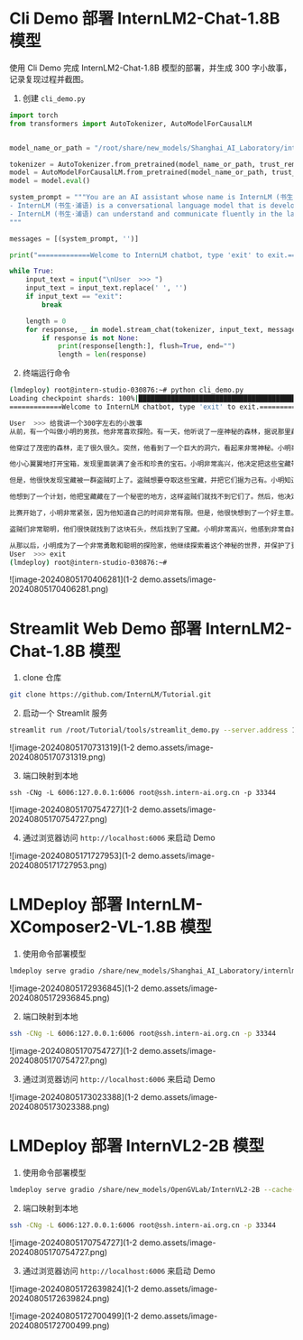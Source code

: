 # Cli Demo 部署 InternLM2-Chat-1.8B 模型

使用 Cli Demo 完成 InternLM2-Chat-1.8B 模型的部署，并生成 300 字小故事，记录复现过程并截图。

1. 创建 `cli_demo.py`

```python
import torch
from transformers import AutoTokenizer, AutoModelForCausalLM


model_name_or_path = "/root/share/new_models/Shanghai_AI_Laboratory/internlm2-chat-1_8b"

tokenizer = AutoTokenizer.from_pretrained(model_name_or_path, trust_remote_code=True, device_map='cuda:0')
model = AutoModelForCausalLM.from_pretrained(model_name_or_path, trust_remote_code=True, torch_dtype=torch.bfloat16, device_map='cuda:0')
model = model.eval()

system_prompt = """You are an AI assistant whose name is InternLM (书生·浦语).
- InternLM (书生·浦语) is a conversational language model that is developed by Shanghai AI Laboratory (上海人工智能实验室). It is designed to be helpful, honest, and harmless.
- InternLM (书生·浦语) can understand and communicate fluently in the language chosen by the user such as English and 中文.
"""

messages = [(system_prompt, '')]

print("=============Welcome to InternLM chatbot, type 'exit' to exit.=============")

while True:
    input_text = input("\nUser  >>> ")
    input_text = input_text.replace(' ', '')
    if input_text == "exit":
        break

    length = 0
    for response, _ in model.stream_chat(tokenizer, input_text, messages):
        if response is not None:
            print(response[length:], flush=True, end="")
            length = len(response)
```

2. 终端运行命令

```sh
(lmdeploy) root@intern-studio-030876:~# python cli_demo.py 
Loading checkpoint shards: 100%|████████████████████████████████████████████████████████████████████████████████████████████████████████████████████████████████| 2/2 [00:01<00:00,  1.08it/s]
=============Welcome to InternLM chatbot, type 'exit' to exit.=============

User  >>> 给我讲一个300字左右的小故事
从前，有一个叫做小明的男孩，他非常喜欢探险。有一天，他听说了一座神秘的森林，据说那里藏着许多宝藏和神秘的东西。于是，小明决定去探险。

他穿过了茂密的森林，走了很久很久。突然，他看到了一个巨大的洞穴，看起来非常神秘。小明毫不犹豫地走进了洞穴，发现里面有一个巨大的宝藏。

他小心翼翼地打开宝箱，发现里面装满了金币和珍贵的宝石。小明非常高兴，他决定把这些宝藏带回家，与家人分享。

但是，他很快发现宝藏被一群盗贼盯上了。盗贼想要夺取这些宝藏，并把它们据为己有。小明知道他必须想出一个聪明的计划，才能保护这些宝藏。

他想到了一个计划，他把宝藏藏在了一个秘密的地方，这样盗贼们就找不到它们了。然后，他决定和盗贼们进行一场比赛，看谁能最快地找到宝藏。

比赛开始了，小明非常紧张，因为他知道自己的时间非常有限。但是，他很快想到了一个好主意。他告诉盗贼们，宝藏藏在一块大石头下面，他们只需要找到这块石头，就能找到宝藏了。

盗贼们非常聪明，他们很快就找到了这块石头，然后找到了宝藏。小明非常高兴，他感到非常自豪，因为他成功地保护了宝藏。

从那以后，小明成为了一个非常勇敢和聪明的探险家，他继续探索着这个神秘的世界，并保护了更多的宝藏和秘密。
User  >>> exit
(lmdeploy) root@intern-studio-030876:~# 
```

![image-20240805170406281](1-2 demo.assets/image-20240805170406281.png)

# Streamlit Web Demo 部署 InternLM2-Chat-1.8B 模型

1. clone 仓库

```sh
git clone https://github.com/InternLM/Tutorial.git
```

2. 启动一个 Streamlit 服务

```sh
streamlit run /root/Tutorial/tools/streamlit_demo.py --server.address 127.0.0.1 --server.port 6006
```

![image-20240805170731319](1-2 demo.assets/image-20240805170731319.png)

3. 端口映射到本地

```
ssh -CNg -L 6006:127.0.0.1:6006 root@ssh.intern-ai.org.cn -p 33344
```

![image-20240805170754727](1-2 demo.assets/image-20240805170754727.png)

4. 通过浏览器访问 `http://localhost:6006` 来启动 Demo

![image-20240805171727953](1-2 demo.assets/image-20240805171727953.png)

#  LMDeploy 部署 InternLM-XComposer2-VL-1.8B 模型

1. 使用命令部署模型

```sh
lmdeploy serve gradio /share/new_models/Shanghai_AI_Laboratory/internlm-xcomposer2-vl-1_8b --cache-max-entry-count 0.1
```

![image-20240805172936845](1-2 demo.assets/image-20240805172936845.png)

2. 端口映射到本地

```sh
ssh -CNg -L 6006:127.0.0.1:6006 root@ssh.intern-ai.org.cn -p 33344
```

![image-20240805170754727](1-2 demo.assets/image-20240805170754727.png)

3. 通过浏览器访问 `http://localhost:6006` 来启动 Demo

![image-20240805173023388](1-2 demo.assets/image-20240805173023388.png)

# LMDeploy 部署 InternVL2-2B 模型

1. 使用命令部署模型

```sh
lmdeploy serve gradio /share/new_models/OpenGVLab/InternVL2-2B --cache-max-entry-count 0.1
```



2. 端口映射到本地

```sh
ssh -CNg -L 6006:127.0.0.1:6006 root@ssh.intern-ai.org.cn -p 33344
```

![image-20240805170754727](1-2 demo.assets/image-20240805170754727.png)

3. 通过浏览器访问 `http://localhost:6006` 来启动 Demo

![image-20240805172639824](1-2 demo.assets/image-20240805172639824.png)

![image-20240805172700499](1-2 demo.assets/image-20240805172700499.png)
